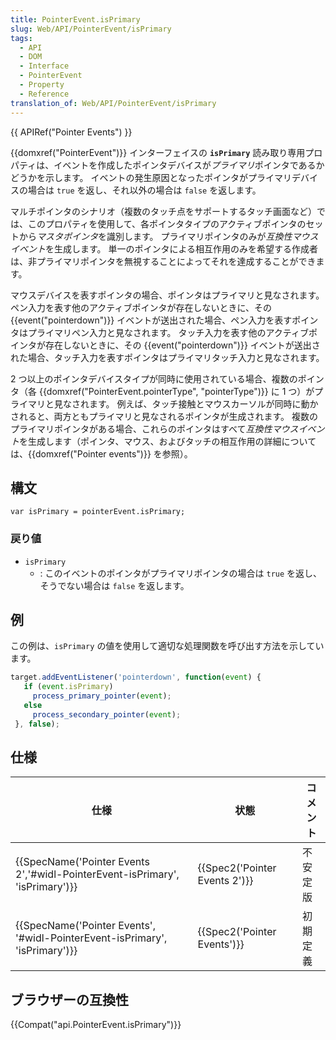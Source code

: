 ```yaml
---
title: PointerEvent.isPrimary
slug: Web/API/PointerEvent/isPrimary
tags:
  - API
  - DOM
  - Interface
  - PointerEvent
  - Property
  - Reference
translation_of: Web/API/PointerEvent/isPrimary
---
```

{{ APIRef("Pointer Events") }}

{{domxref("PointerEvent")}} インターフェイスの **`isPrimary`** 読み取り専用プロパティは、イベントを作成したポインタデバイスが*プライマリ*ポインタであるかどうかを示します。 イベントの発生原因となったポインタがプライマリデバイスの場合は `true` を返し、それ以外の場合は `false` を返します。

マルチポインタのシナリオ（複数のタッチ点をサポートするタッチ画面など）では、このプロパティを使用して、各ポインタタイプのアクティブポインタのセットから*マスタポインタ*を識別します。 プライマリポインタのみが*互換性マウスイベント*を生成します。 単一のポインタによる相互作用のみを希望する作成者は、非プライマリポインタを無視することによってそれを達成することができます。

マウスデバイスを表すポインタの場合、ポインタはプライマリと見なされます。 ペン入力を表す他のアクティブポインタが存在しないときに、その {{event("pointerdown")}} イベントが送出された場合、ペン入力を表すポインタはプライマリペン入力と見なされます。 タッチ入力を表す他のアクティブポインタが存在しないときに、その {{event("pointerdown")}} イベントが送出された場合、タッチ入力を表すポインタはプライマリタッチ入力と見なされます。

2 つ以上のポインタデバイスタイプが同時に使用されている場合、複数のポインタ（各 {{domxref("PointerEvent.pointerType", "pointerType")}} に 1 つ）がプライマリと見なされます。 例えば、タッチ接触とマウスカーソルが同時に動かされると、両方ともプライマリと見なされるポインタが生成されます。 複数のプライマリポインタがある場合、これらのポインタはすべて*互換性マウスイベント*を生成します（ポインタ、マウス、およびタッチの相互作用の詳細については、{{domxref("Pointer events")}} を参照）。

## 構文

    var isPrimary = pointerEvent.isPrimary;

### 戻り値

- `isPrimary`
  - : このイベントのポインタがプライマリポインタの場合は `true` を返し、そうでない場合は `false` を返します。

## 例

この例は、`isPrimary` の値を使用して適切な処理関数を呼び出す方法を示しています。

```js
target.addEventListener('pointerdown', function(event) {
   if (event.isPrimary)
     process_primary_pointer(event);
   else
     process_secondary_pointer(event);
 }, false);
```

## 仕様

| 仕様                                                                                                 | 状態                                     | コメント |
| ---------------------------------------------------------------------------------------------------- | ---------------------------------------- | -------- |
| {{SpecName('Pointer Events 2','#widl-PointerEvent-isPrimary', 'isPrimary')}} | {{Spec2('Pointer Events 2')}} | 不安定版 |
| {{SpecName('Pointer Events', '#widl-PointerEvent-isPrimary', 'isPrimary')}} | {{Spec2('Pointer Events')}}     | 初期定義 |

## ブラウザーの互換性

{{Compat("api.PointerEvent.isPrimary")}}
